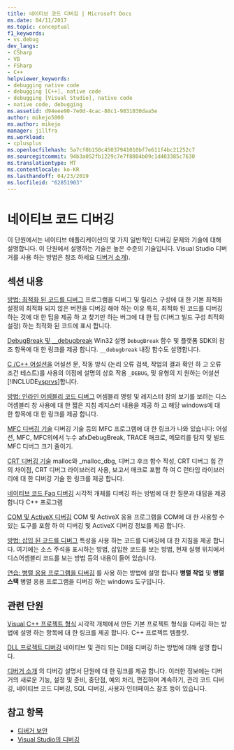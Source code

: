 ```yaml
---
title: 네이티브 코드 디버깅 | Microsoft Docs
ms.date: 04/11/2017
ms.topic: conceptual
f1_keywords:
- vs.debug
dev_langs:
- CSharp
- VB
- FSharp
- C++
helpviewer_keywords:
- debugging native code
- debugging [C++], native code
- debugging [Visual Studio], native code
- native code, debugging
ms.assetid: d94eee90-7e0d-4cac-88c1-9831030daa5e
author: mikejo5000
ms.author: mikejo
manager: jillfra
ms.workload:
- cplusplus
ms.openlocfilehash: 5a7cf0b150c45037941010bf7e611f4bc21252c7
ms.sourcegitcommit: 94b3a052fb1229c7e7f8804b09c1d403385c7630
ms.translationtype: MT
ms.contentlocale: ko-KR
ms.lasthandoff: 04/23/2019
ms.locfileid: "62851903"
---
```

# <a name="debugging-native-code"></a>네이티브 코드 디버깅
이 단원에서는 네이티브 애플리케이션의 몇 가지 일반적인 디버깅 문제와 기술에 대해 설명합니다. 이 단원에서 설명하는 기술은 높은 수준의 기술입니다. Visual Studio 디버거를 사용 하는 방법은 참조 하세요 [디버거 소개](../debugger/debugger-feature-tour.md)).

## <a name="in-this-section"></a>섹션 내용
 [방법: 최적화 된 코드를 디버그](../debugger/how-to-debug-optimized-code.md) 프로그램을 디버그 및 릴리스 구성에 대 한 기본 최적화 설정의 최적화 되지 않은 버전을 디버깅 해야 하는 이유 특히, 최적화 된 코드를 디버깅 하는 것에 대 한 팁을 제공 하 고 찾기만 하는 버그에 대 한 팁 (디버그 빌드 구성 최적화 설정) 하는 최적화 된 코드에 표시 합니다.

 [DebugBreak 및 __debugbreak](../debugger/debugbreak-and-debugbreak.md) Win32 설명 `DebugBreak` 함수 및 플랫폼 SDK의 참조 항목에 대 한 링크를 제공 합니다. `__debugbreak` 내장 함수도 설명합니다.

 [C /C++ 어설션을](../debugger/c-cpp-assertions.md) 어설션 문, 작동 방식 (논리 오류 검색, 작업의 결과 확인 하 고 오류 조건 테스트)를 사용의 이점에 설명의 상호 작용 `_DEBUG`, 및 유형의 지 원하는 어설션 [!INCLUDE[vsprvs](../code-quality/includes/vsprvs_md.md)]합니다.

 [방법: 인라인 어셈블리 코드 디버그](../debugger/how-to-debug-inline-assembly-code.md) 어셈블리 명령 및 레지스터 창의 보기를 보려는 디스어셈블리 창 사용에 대 한 짧은 지침 레지스터 내용을 제공 하 고 해당 windows에 대 한 항목에 대 한 링크를 제공 합니다.

 [MFC 디버깅 기술](../debugger/mfc-debugging-techniques.md) 디버깅 기술 등의 MFC 프로그램에 대 한 링크가 나와 있습니다: 어설션, MFC, MFC의에서 누수 afxDebugBreak, TRACE 매크로, 메모리를 탐지 및 빌드 MFC 디버그 크기 줄이기.

 [CRT 디버깅 기술](../debugger/crt-debugging-techniques.md) malloc와 _malloc_dbg, 디버그 후크 함수 작성, CRT 디버그 힙 간의 차이점, CRT 디버그 라이브러리 사용, 보고서 매크로 포함 하 여 C 런타임 라이브러리에 대 한 디버깅 기술 한 링크를 제공 합니다.

 [네이티브 코드 Faq 디버깅](../debugger/debugging-native-code-faqs.md) 시각적 개체를 디버깅 하는 방법에 대 한 질문과 대답을 제공 합니다 C++ 프로그램

 [COM 및 ActiveX 디버깅](../debugger/com-and-activex-debugging.md) COM 및 ActiveX 응용 프로그램을 COM에 대 한 사용할 수 있는 도구를 포함 하 여 디버깅 및 ActiveX 디버깅 정보를 제공 합니다.

 [방법: 삽입 된 코드를 디버그](../debugger/how-to-debug-injected-code.md) 특성을 사용 하는 코드를 디버깅에 대 한 지침을 제공 합니다. 여기에는 소스 주석을 표시하는 방법, 삽입한 코드를 보는 방법, 현재 실행 위치에서 디스어셈블리 코드를 보는 방법 등의 내용이 들어 있습니다.

 [연습: 병렬 응용 프로그램을 디버깅](../debugger/walkthrough-debugging-a-parallel-application.md) 를 사용 하는 방법에 설명 합니다 **병렬 작업** 및 **병렬 스택** 병렬 응용 프로그램을 디버깅 하는 windows 도구입니다.

## <a name="related-sections"></a>관련 단원
 [Visual C++ 프로젝트 형식](../debugger/debugging-preparation-visual-cpp-project-types.md) 시각적 개체에서 만든 기본 프로젝트 형식을 디버깅 하는 방법에 설명 하는 항목에 대 한 링크를 제공 합니다. C++ 프로젝트 템플릿.

 [DLL 프로젝트 디버깅](../debugger/debugging-dll-projects.md) 네이티브 및 관리 되는 Dll을 디버깅 하는 방법에 대해 설명 합니다.

 [디버거 소개](../debugger/debugger-feature-tour.md) 의 디버깅 설명서 단원에 대 한 링크를 제공 합니다. 이러한 정보에는 디버거의 새로운 기능, 설정 및 준비, 중단점, 예외 처리, 편집하며 계속하기, 관리 코드 디버깅, 네이티브 코드 디버깅, SQL 디버깅, 사용자 인터페이스 참조 등이 있습니다.

## <a name="see-also"></a>참고 항목

- [디버거 보안](../debugger/debugger-security.md)
- [Visual Studio의 디버깅](../debugger/index.md)